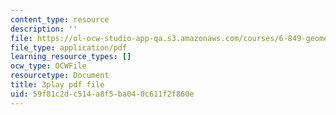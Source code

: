 ```yaml
---
content_type: resource
description: ''
file: https://ol-ocw-studio-app-qa.s3.amazonaws.com/courses/6-849-geometric-folding-algorithms-linkages-origami-polyhedra-fall-2012/59f81c2dc514a8f5ba040c611f2f860e_ShvQYLXCjos.pdf
file_type: application/pdf
learning_resource_types: []
ocw_type: OCWFile
resourcetype: Document
title: 3play pdf file
uid: 59f81c2d-c514-a8f5-ba04-0c611f2f860e
---
```

